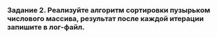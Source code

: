 ### **Задание 2. Реализуйте алгоритм сортировки пузырьком числового массива, результат после каждой итерации запишите в лог-файл.**
```
```
